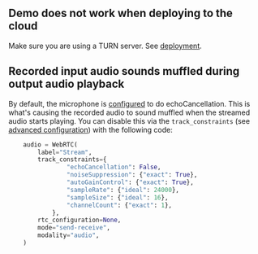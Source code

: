 ## Demo does not work when deploying to the cloud

Make sure you are using a TURN server. See [deployment](/deployment).

## Recorded input audio sounds muffled during output audio playback

By default, the microphone is [configured](https://github.com/freddyaboulton/gradio-webrtc/blob/903f1f70bd586f638ad3b5a3940c7a8ec70ad1f5/backend/gradio_webrtc/webrtc.py#L575) to do echoCancellation.
This is what's causing the recorded audio to sound muffled when the streamed audio starts playing.
You can disable this via the `track_constraints` (see [advanced configuration](./advanced-configuration])) with the following code:

```python
	audio = WebRTC(
		label="Stream",
		track_constraints={
                "echoCancellation": False,
                "noiseSuppression": {"exact": True},
                "autoGainControl": {"exact": True},
                "sampleRate": {"ideal": 24000},
                "sampleSize": {"ideal": 16},
                "channelCount": {"exact": 1},
            },
		rtc_configuration=None,
		mode="send-receive",
		modality="audio",
	)
```